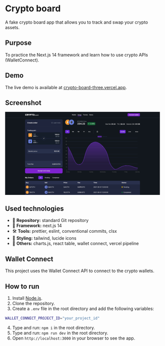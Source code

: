 # Crypto board

A fake crypto board app that allows you to track and swap your crypto assets.

## Purpose

To practice the Next.js 14 framework and learn how to use crypto APIs (WalletConnect).

## Demo

The live demo is available at [crypto-board-three.vercel.app](crypto-board-three.vercel.app).

## Screenshot

![demo1 - swap](./screenshots/demo1.png)

## Used technologies

- 🎁 **Repository:** standard Git repository
- 🌈 **Framework:** next.js 14
- 🛠️ **Tools:** prettier, eslint, conventional commits, clsx
- 🎨 **Styling:** tailwind, lucide icons
- 💎 **Others:** charts.js, react table, wallet connect, vercel pipeline

## Wallet Connect

This project uses the Wallet Connect API to connect to the crypto wallets.

## How to run

1. Install [Node.js](https://nodejs.org/en/download/).
2. Clone the repository.
3. Create a `.env` file in the root directory and add the following variables:

```bash
WALLET_CONNECT_PROJECT_ID="your_project_id"
```

4. Type and run: `npm i` in the root directory.
5. Type and run: `npm run dev` in the root directory.
6. Open `http://localhost:3000` in your browser to see the app.
